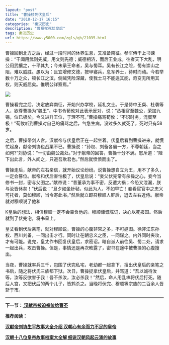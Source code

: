 ```yaml
---
layout: "post"
title: "曹操杖死伏皇后"
date: "2018-12-17 16:15"
categories: "秦汉历史"
description: "曹操杖死伏皇后"
tags: 秦汉历史
url: https://www.y5000.com/zgls/qh/21035.html
---
```






曹操回到北方之后，经过一段时间的休养生息，又准备南征。参军傅干上书谏操：“干闻用武则先威，用文则先德；威德相济，而后王业成。往者天下大乱，明公用武攘之，十平其九；今未承王命者，吴与蜀耳。吴有长江之险，蜀有崇山之阻，难以威胜。愚以为：且宜增修文德，按甲寝兵，息军养士，待时而动。今若举数十万之众，顿长江之滨，倘贼凭险深藏，使我士马不能逞其能，奇变无所用其权，则天威屈矣。惟明公详察焉。”

![](https://img.y5000.com/uploads/allimg/170505/8-1F505100131O0.jpg)

曹操看完之后，决定放弃南征，开始兴办学校，延礼文士。于是侍中王粲、杜袭等人，欲尊曹操为“魏王”。中书令荀攸对此表示反对，说：“丞相官至魏公，荣加九锡，位已极矣。今又进升王位，于理不可。”曹操痛骂荀攸：“不识时务，混蛋至极！”荀攸听到曹操对自己的痛骂之后，气急生病，没过多久就死了，死时只有58岁。

之后，曹操带剑人宫。汉献帝与伏皇后正在一起坐着。伏皇后看到曹操进来，就慌忙起身，献帝刘协也战栗不已。曹操说：“孙权、刘备各霸一方，不尊朝廷，当之如何?”刘协说：“一切由魏公裁处。”对于献帝的回答，曹操十分不满。怒斥道：“陛下出此言，外人闻之，只道吾欺君也。”然后就愤愤而出了。

曹操走后，献帝的左右亲信，就开始议论纷纷。说曹操想自立为王，用不了多久，一定会篡位。献帝和伏后害怕极了，伏皇后说：“妾父伏完常有杀操之心，妾今当修书一封，密与父图之。”献帝说：“昔董承为事不密，反遭大祸；今恐又泄漏，朕与汝皆休矣！”伏后说：“旦夕如坐针毡，似此为人，不如早亡！妾看宦官中之忠义可托者，莫如穆顺，当令寄此书。”然后就立即召穆顺人屏后，退去左右近侍。献帝就对穆顺说了他和

K皇后的想法，相信穆顺一定不会辜负他的。穆顺慷慨陈词，决心以死报国。然后就到了伏完宅，将书呈上。

皇丈看到伏后亲笔，就对穆顺说，曹操的心腹非常之多，不可遽图。徐非江东孙权、西川刘备，一同出击才行。同时让在朝忠义之臣，一同谋之。内外同时夹攻，才有可能。说完，皇丈作书回复伏皇后，求密诏。暗自派人前往吴、蜀二处，请求一起出兵，攻击曹操。但是，事情还是再次畋露了，密书在途中被曹操的心腹搜出。

当夜，曹操就率兵三千，包围了伏完私宅，老幼都一起拿下，搜出伏皇后的亲笔之书后，随之将伏氏三族都下狱。次日，曹操捉拿伏皇后，并骂道：“吾以诚待汝等，汝等反欲害于我！吾不杀汝，汝必杀我！”然后，命人用乱棒将伏后打死。随后人宫，又把伏后的两个儿子，皆鸩杀之。当晚将伏完、穆顺等宗族的二百余人皆斩于市。

* * *

**下一节：[ 汉献帝被迫禅位给曹丕](https://www.y5000.com/zgls/qh/21038.html)**

**推荐阅读：**

[**汉献帝刘协生平故事大全介绍 汉朝心有余而力不足的皇帝**](https://www.y5000.com/zgls/qh/21040.html)

[**汉朝十八位皇帝故事档案大全解 细说汉朝风起云涌的故事**](https://www.y5000.com/zgls/qh/21041.html)
